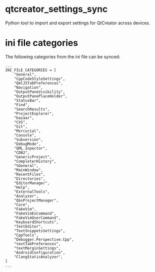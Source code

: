 # qtcreator_settings_sync
Python tool to import and export settings for QtCreator across devices.

# ini file categories
The following categories from the ini file can be synced:
```
...
INI_FILE_CATEGORIES = [
    "General",
    "CppCodeStyleSettings",
    "QmlJSTabPreferences",
    "Navigation",
    "OutputPaneVisibility",
    "OutputPanePlaceHolder",
    "StatusBar",
    "Find",
    "SearchResults",
    "ProjectExplorer",
    "bazaar",
    "CVS",
    "Git",
    "Mercurial",
    "Console",
    "Subversion",
    "DebugMode",
    "QML.Inpector",
    "CDB2",
    "GenericProject",
    "CompleterHistory",
    "%General",
    "MainWindow",
    "RecentFiles",
    "Directories",
    "EditorManager",
    "Help",
    "ExternalTools",
    "Analyzer",
    "QbsProjectManager",
    "Core",
    "FakeVim",
    "FakeVimExCommand",
    "FakeVimUserCommand",
    "KeyboardShortcuts",
    "TextEditor",
    "TextSnippetsSettings",
    "CppTools",
    "Debugger.Perspective.Cpp",
    "textTabPreferences",
    "textMarginSettings",
    "AndroidConfiguration",
    "ClangStaticAnalyzer",
]
...
```